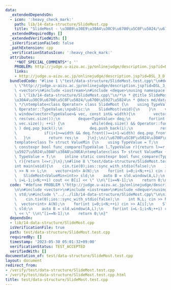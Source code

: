 ```yaml
---
data:
  _extendedDependsOn:
  - icon: ':heavy_check_mark:'
    path: lib/14-data-structure/SlideMost.cpp
    title: "SlideMost - \u30B9\u30E9\u30A4\u30C9\u6700\u5C0F\u5024/\u6700\u5927\u5024"
  _extendedRequiredBy: []
  _extendedVerifiedWith: []
  _isVerificationFailed: false
  _pathExtension: cpp
  _verificationStatusIcon: ':heavy_check_mark:'
  attributes:
    '*NOT_SPECIAL_COMMENTS*': ''
    PROBLEM: http://judge.u-aizu.ac.jp/onlinejudge/description.jsp?id=DSL_3_D
    links:
    - http://judge.u-aizu.ac.jp/onlinejudge/description.jsp?id=DSL_3_D
  bundledCode: "#line 1 \"test/data-structure/SlideMost.test.cpp\"\n#define PROBLEM\
    \ \"http://judge.u-aizu.ac.jp/onlinejudge/description.jsp?id=DSL_3_D\"\n\n#include\
    \ <vector>\n#include <iostream>\n#include <deque>\nusing namespace std;\n#line\
    \ 1 \"lib/14-data-structure/SlideMost.cpp\"\n/*\n * @title SlideMost - \u30B9\u30E9\
    \u30A4\u30C9\u6700\u5C0F\u5024/\u6700\u5927\u5024\n * @docs md/data-structure/SlideMost.md\n\
    \ */\ntemplate<class Operator> class SlideMost {\n    using TypeValue = typename\
    \ Operator::TypeValue;\npublic:\n    SlideMost(void){\n    }\n    vector<TypeValue>\
    \ window(vector<TypeValue>& vec, const int& width){\n        vector<TypeValue>\
    \ res(vec.size());\n        deque<TypeValue> deq;\n        for(int i = 0; i <\
    \ vec.size(); ++i) {\n            while(deq.size() && Operator::func_compare(vec[deq.back()],vec[i])\
    \ ) deq.pop_back();\n            deq.push_back(i);\n            res[i] = vec[deq.front()];\n\
    \            if(i+1>=width && deq.front()==i+1-width) deq.pop_front();\n     \
    \   }\n        return res;\n    }\n};\n//\u6700\u5C0F\u5024\u30AF\u30A8\u30EA\n\
    template<class T> struct ValueMin {\n    using TypeValue = T;\n    inline static\
    \ constexpr bool func_compare(TypeValue l,TypeValue r){return l>=r;}\n};\n//\u6700\
    \u5927\u5024\u30AF\u30A8\u30EA\ntemplate<class T> struct ValueMax {\n    using\
    \ TypeValue = T;\n    inline static constexpr bool func_compare(TypeValue l,TypeValue\
    \ r){return l<=r;}\n};\n#line 8 \"test/data-structure/SlideMost.test.cpp\"\n\n\
    int main(void){\n    cin.tie(0);ios::sync_with_stdio(false);\n    int N,L; cin\
    \ >> N >> L;\n    vector<int> A(N);\n    for(int i=0;i<N;++i) cin >> A[i];\n \
    \   SlideMost<ValueMin<int>> sld;\n    auto B = sld.window(A,L);\n    for(int\
    \ i=L-1;i<N;++i) cout << B[i] << \" \\n\"[i==N-1];\n    return 0;\n}\n"
  code: "#define PROBLEM \"http://judge.u-aizu.ac.jp/onlinejudge/description.jsp?id=DSL_3_D\"\
    \n\n#include <vector>\n#include <iostream>\n#include <deque>\nusing namespace\
    \ std;\n#include \"../../lib/14-data-structure/SlideMost.cpp\"\n\nint main(void){\n\
    \    cin.tie(0);ios::sync_with_stdio(false);\n    int N,L; cin >> N >> L;\n  \
    \  vector<int> A(N);\n    for(int i=0;i<N;++i) cin >> A[i];\n    SlideMost<ValueMin<int>>\
    \ sld;\n    auto B = sld.window(A,L);\n    for(int i=L-1;i<N;++i) cout << B[i]\
    \ << \" \\n\"[i==N-1];\n    return 0;\n}"
  dependsOn:
  - lib/14-data-structure/SlideMost.cpp
  isVerificationFile: true
  path: test/data-structure/SlideMost.test.cpp
  requiredBy: []
  timestamp: '2023-05-30 05:01:32+09:00'
  verificationStatus: TEST_ACCEPTED
  verifiedWith: []
documentation_of: test/data-structure/SlideMost.test.cpp
layout: document
redirect_from:
- /verify/test/data-structure/SlideMost.test.cpp
- /verify/test/data-structure/SlideMost.test.cpp.html
title: test/data-structure/SlideMost.test.cpp
---
```


